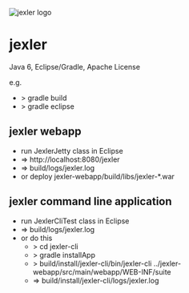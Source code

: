 ![jexler logo](http://www.jexler.net/jexler.jpg)

jexler
======

Java 6, Eclipse/Gradle, Apache License

e.g.

* &gt; gradle build
* &gt; gradle eclipse

jexler webapp
-------------

* run JexlerJetty class in Eclipse
* => http://localhost:8080/jexler
* => build/logs/jexler.log
* or deploy jexler-webapp/build/libs/jexler-*.war

jexler command line application
-------------------------------

* run JexlerCliTest class in Eclipse
* => build/logs/jexler.log
* or do this
  * &gt; cd jexler-cli
  * &gt; gradle installApp
  * &gt; build/install/jexler-cli/bin/jexler-cli ../jexler-webapp/src/main/webapp/WEB-INF/suite
  * => build/install/jexler-cli/logs/jexler.log



